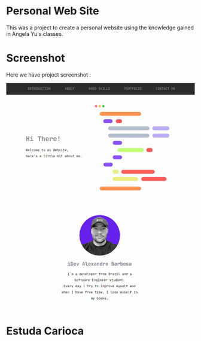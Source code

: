 # Personal Web Site
This was a project to create a personal website using the knowledge gained in Angela Yu's classes.

# Screenshot
Here we have project screenshot :

![screenshot](screenshot.png)

# Estuda Carioca
